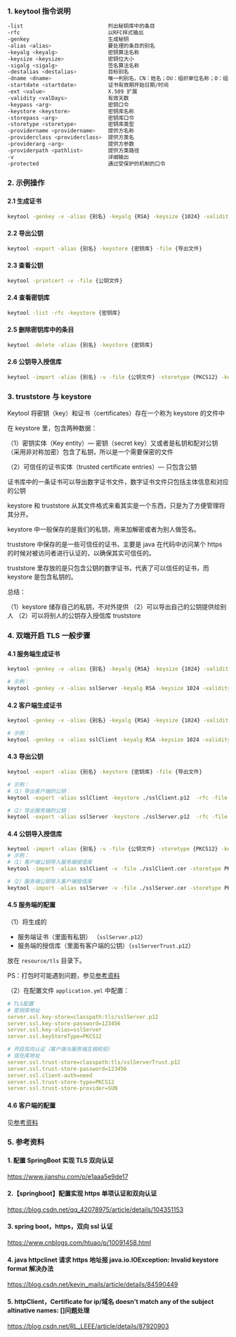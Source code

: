 ### 1. keytool 指令说明

```sh
-list                           列出秘钥库中的条目
-rfc                            以RFC样式输出
-genkey                         生成秘钥
-alias <alias>                  要处理的条目的别名
-keyalg <keyalg>                密钥算法名称
-keysize <keysize>              密钥位大小
-sigalg <sigalg>                签名算法名称
-destalias <destalias>          目标别名
-dname <dname>                  唯一判别名，CN：姓名；OU：组织单位名称；O：组织名称；L：省/市/自治区名称；C：国家/地区代码
-startdate <startdate>          证书有效期开始日期/时间
-ext <value>                    X.509 扩展
-validity <valDays>             有效天数
-keypass <arg>                  密钥口令
-keystore <keystore>            密钥库名称
-storepass <arg>                密钥库口令
-storetype <storetype>          密钥库类型
-providername <providername>    提供方名称
-providerclass <providerclass>  提供方类名
-providerarg <arg>              提供方参数
-providerpath <pathlist>        提供方类路径
-v                              详细输出
-protected                      通过受保护的机制的口令
```

### 2. 示例操作

#### 2.1 生成证书

```sh
keytool -genkey -v -alias {别名} -keyalg {RSA} -keysize {1024} -validity {365} -storetype {PKCS12} -keystore {密钥库存储路径} -keypass {密钥口令} -storepass {密钥库口令} -dname "CN={姓名},OU={组织单位名称},O={组织名称},L={省/市/自治区名称},ST={州或省份名称},C=CN"
```

#### 2.2 导出公钥

```sh
keytool -export -alias {别名} -keystore {密钥库} -file {导出文件}
```

#### 2.3 查看公钥

```sh
keytool -printcert -v -file {公钥文件}
```

#### 2.4 查看密钥库

```sh
keytool -list -rfc -keystore {密钥库}
```

#### 2.5 删除密钥库中的条目

```sh
keytool -delete -alias {别名} -keystore {密钥库}
```

#### 2.6 公钥导入授信库

```sh
keytool -import -alias {别名} -v -file {公钥文件} -storetype {PKCS12} -keystore {密钥库}
```

### 3. truststore 与 keystore

Keytool 将密钥（key）和证书（certificates）存在一个称为 keystore 的文件中

在 keystore 里，包含两种数据：

（1）密钥实体（Key entity）— 密钥（secret key）又或者是私钥和配对公钥（采用非对称加密）包含了私钥，所以是一个需要保密的文件

（2）可信任的证书实体（trusted certificate entries）— 只包含公钥

证书库中的一条证书可以导出数字证书文件，数字证书文件只包括主体信息和对应的公钥

keystore 和 truststore 从其文件格式来看其实是一个东西，只是为了方便管理将其分开。

keystore 中一般保存的是我们的私钥，用来加解密或者为别人做签名。

truststore 中保存的是一些可信任的证书，主要是 java 在代码中访问某个 https 的时候对被访问者进行认证的，以确保其实可信任的。

truststore 里存放的是只包含公钥的数字证书，代表了可以信任的证书，而 keystore 是包含私钥的。

总结：

（1）keystore 储存自己的私钥，不对外提供
（2）可以导出自己的公钥提供给别人
（2）可以将别人的公钥存入授信库 truststore

### 4. 双端开启 TLS 一般步骤

#### 4.1 服务端生成证书

```sh
keytool -genkey -v -alias {别名} -keyalg {RSA} -keysize {1024} -validity {365} -storetype {PKCS12} -keystore {密钥库存储路径} -keypass {密钥口令} -storepass {密钥库口令} -dname "CN={姓名},OU={组织单位名称},O={组织名称},L={省/市/自治区名称},ST={州或省份名称},C=CN"

# 示例：
keytool -genkey -v -alias sslServer -keyalg RSA -keysize 1024 -validity 36500 -storetype PKCS12 -keystore ./sslServer.p12 -keypass 123456 -storepass 123456 -dname "CN=XXX@YYY.com,OU=AAA,O=BBB,L=CCC,ST=DDD,C=CN"
```

#### 4.2 客户端生成证书

```sh
keytool -genkey -v -alias {别名} -keyalg {RSA} -keysize {1024} -validity {365} -storetype {PKCS12} -keystore {密钥库存储路径} -keypass {密钥口令} -storepass {密钥库口令} -dname "CN={姓名},OU={组织单位名称},O={组织名称},L={省/市/自治区名称},ST={州或省份名称},C=CN"

# 示例：
keytool -genkey -v -alias sslClient -keyalg RSA -keysize 1024 -validity 36500 -storetype PKCS12 -keystore ./sslClient.p12 -keypass 654321 -storepass 654321 -dname "CN=PPP@QQQ.com,OU=EEE,O=FFF,L=GGG,ST=HHH,C=CN"
```

#### 4.3 导出公钥

```sh
keytool -export -alias {别名} -keystore {密钥库} -file {导出文件}

# 示例：
#（1）导出客户端的公钥：
keytool -export -alias sslClient -keystore ./sslClient.p12  -rfc -file ./sslClient.cer

#（2）导出服务端的公钥：
keytool -export -alias sslServer -keystore ./sslServer.p12  -rfc -file ./sslServer.cer
```

#### 4.4 公钥导入授信库

```sh
keytool -import -alias {别名} -v -file {公钥文件} -storetype {PKCS12} -keystore {密钥库}
# 示例：
#（1）客户端公钥导入服务端授信库
keytool -import -alias sslClient -v -file ./sslClient.cer -storetype PKCS12 -keystore ./sslServerTrust.p12

#（2）服务端公钥导入客户端授信库
keytool -import -alias sslServer -v -file ./sslServer.cer -storetype PKCS12 -keystore ./sslClientTrust.p12
```

#### 4.5 服务端的配置

（1）将生成的

- 服务端证书（里面有私钥） （`sslServer.p12`）
- 服务端的授信库（里面有客户端的公钥）（`sslServerTrust.p12`）

放在 `resource/tls` 目录下。

PS：打包时可能遇到问题，参见[参考资料](https://blog.csdn.net/kevin_mails/article/details/84590449)

（2）在配置文件 `application.yml` 中配置：

```yml
# TLS配置
# 密钥库地址
server.ssl.key-store=classpath:tls/sslServer.p12
server.ssl.key-store-password=123456
server.ssl.key-alias=sslServer
server.ssl.keyStoreType=PKCS12

# 开启双向认证（客户端与服务端互相校验）
# 信任库地址
server.ssl.trust-store=classpath:tls/sslServerTrust.p12
server.ssl.trust-store-password=123456
server.ssl.client-auth=need
server.ssl.trust-store-type=PKCS12
server.ssl.trust-store-provider=SUN
```

#### 4.6 客户端的配置

见[参考资料](https://blog.csdn.net/qq_42078975/article/details/104351153)

### 5. 参考资料

#### 1. 配置 SpringBoot 实现 TLS 双向认证

https://www.jianshu.com/p/e1aaa5e9de17

#### 2.【springboot】配置实现 https 单项认证和双向认证

https://blog.csdn.net/qq_42078975/article/details/104351153

#### 3. spring boot，https，双向 ssl 认证

https://www.cnblogs.com/htuao/p/10091458.html

#### 4. java httpclinet 请求 https 地址报 java.io.IOException: Invalid keystore format 解决办法

https://blog.csdn.net/kevin_mails/article/details/84590449

#### 5. httpClient，Certificate for ip/域名 doesn't match any of the subject altinative names: []问题处理

https://blog.csdn.net/RL_LEEE/article/details/87920903

